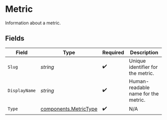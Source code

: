 # Metric

Information about a metric.


## Fields

| Field                                                          | Type                                                           | Required                                                       | Description                                                    |
| -------------------------------------------------------------- | -------------------------------------------------------------- | -------------------------------------------------------------- | -------------------------------------------------------------- |
| `Slug`                                                         | *string*                                                       | :heavy_check_mark:                                             | Unique identifier for the metric.                              |
| `DisplayName`                                                  | *string*                                                       | :heavy_check_mark:                                             | Human-readable name for the metric.                            |
| `Type`                                                         | [components.MetricType](../../models/components/metrictype.md) | :heavy_check_mark:                                             | N/A                                                            |